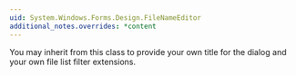```yaml
---
uid: System.Windows.Forms.Design.FileNameEditor
additional_notes.overrides: *content
---
```


<p>You may inherit from this class to provide your own title for the dialog and your own file list filter extensions.</p>


